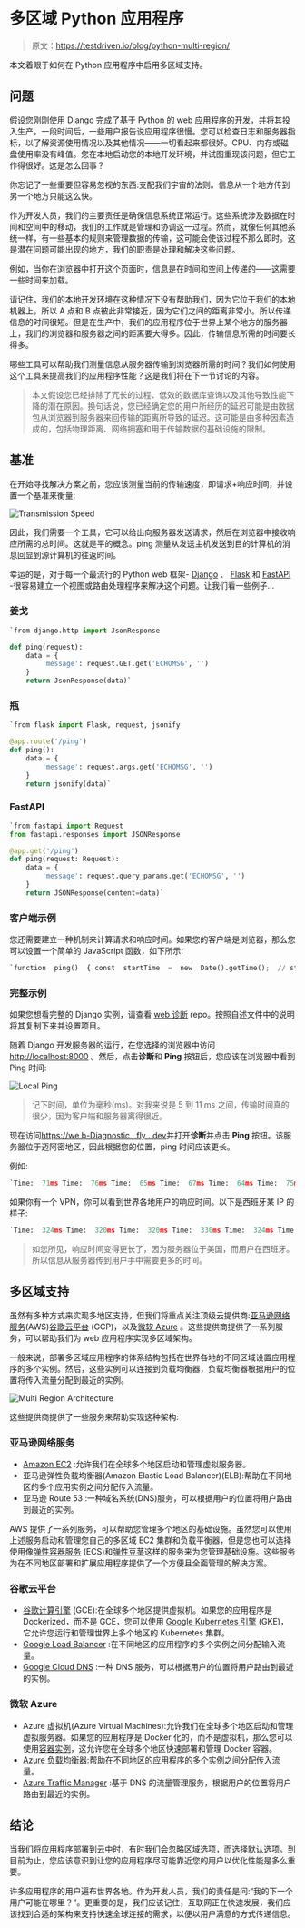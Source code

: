 # 多区域 Python 应用程序

> 原文：<https://testdriven.io/blog/python-multi-region/>

本文着眼于如何在 Python 应用程序中启用多区域支持。

## 问题

假设您刚刚使用 Django 完成了基于 Python 的 web 应用程序的开发，并将其投入生产。一段时间后，一些用户报告说应用程序很慢。您可以检查日志和服务器指标，以了解资源使用情况以及其他情况——一切看起来都很好。CPU、内存或磁盘使用率没有峰值。您在本地启动您的本地开发环境，并试图重现该问题，但它工作得很好。这是怎么回事？

你忘记了一些重要但容易忽视的东西:支配我们宇宙的法则。信息从一个地方传到另一个地方只能这么快。

作为开发人员，我们的主要责任是确保信息系统正常运行。这些系统涉及数据在时间和空间中的移动，我们的工作就是管理和协调这一过程。然而，就像任何其他系统一样，有一些基本的规则来管理数据的传输，这可能会使该过程不那么即时。这是潜在问题可能出现的地方，我们的职责是处理和解决这些问题。

例如，当你在浏览器中打开这个页面时，信息是在时间和空间上传递的——这需要一些时间来加载。

请记住，我们的本地开发环境在这种情况下没有帮助我们，因为它位于我们的本地机器上，所以 A 点和 B 点彼此非常接近，因为它们之间的距离非常小。所以传递信息的时间很短。但是在生产中，我们的应用程序位于世界上某个地方的服务器上，我们的浏览器和服务器之间的距离要大得多。因此，传输信息所需的时间要长得多。

哪些工具可以帮助我们测量信息从服务器传输到浏览器所需的时间？我们如何使用这个工具来提高我们的应用程序性能？这是我们将在下一节讨论的内容。

> 本文假设您已经排除了冗长的过程、低效的数据库查询以及其他导致性能下降的潜在原因。换句话说，您已经确定您的用户所经历的延迟可能是由数据包从浏览器到服务器来回传输的距离所导致的延迟。这可能是由多种因素造成的，包括物理距离、网络拥塞和用于传输数据的基础设施的限制。

## 基准

在开始寻找解决方案之前，您应该测量当前的传输速度，即请求+响应时间，并设置一个基准来衡量:

![Transmission Speed](img/9e077de7d3d627c31022f55431b31dce.png)

因此，我们需要一个工具，它可以给出向服务器发送请求，然后在浏览器中接收响应所需的总时间。这就是平的概念。ping 测量从发送主机发送到目的计算机的消息回显到源计算机的往返时间。

幸运的是，对于每一个最流行的 Python web 框架- [Django](/blog/topics/django/) 、 [Flask](/blog/topics/flask/) 和 [FastAPI](/blog/topics/fastapi/) -很容易建立一个视图或路由处理程序来解决这个问题。让我们看一些例子...

### 姜戈

```py
`from django.http import JsonResponse

def ping(request):
    data = {
        'message': request.GET.get('ECHOMSG', '')
    }
    return JsonResponse(data)` 
```

### 瓶

```py
`from flask import Flask, request, jsonify

@app.route('/ping')
def ping():
    data = {
        'message': request.args.get('ECHOMSG', '')
    }
    return jsonify(data)` 
```

### FastAPI

```py
`from fastapi import Request
from fastapi.responses import JSONResponse

@app.get('/ping')
def ping(request: Request):
    data = {
        'message': request.query_params.get('ECHOMSG', '')
    }
    return JSONResponse(content=data)` 
```

### 客户端示例

您还需要建立一种机制来计算请求和响应时间。如果您的客户端是浏览器，那么您可以设置一个简单的 JavaScript 函数，如下所示:

```py
`function  ping()  { const  startTime  =  new  Date().getTime();  // start the timer const  xhr  =  new  XMLHttpRequest();  // create a new request xhr.open("GET",  "/ping",  true);  // call the ping endpoint xhr.onreadystatechange  =  function  ()  { if  (xhr.readyState  ==  4)  { const  endTime  =  new  Date().getTime();  // stop the timer const  time  =  endTime  -  startTime;  // calculate the time it took to get the response console.log(time); } } xhr.send(); }` 
```

### 完整示例

如果您想看完整的 Django 实例，请查看 [web 诊断](https://github.com/amirtds/web-diagnostic/tree/master) repo。按照自述文件中的说明将其复制下来并设置项目。

随着 Django 开发服务器的运行，在您选择的浏览器中访问 [http://localhost:8000](http://localhost:8000) 。然后，点击**诊断**和 **Ping** 按钮后，您应该在浏览器中看到 Ping 时间:

![Local Ping](img/301e7e65234f2b93957c3445e5348173.png)

> 记下时间，单位为毫秒(ms)。对我来说是 5 到 11 ms 之间，传输时间真的很少，因为客户端和服务器离得很近。

现在访问[https://we b-Diagnostic . fly . dev](https://web-diagnostic.fly.dev)并打开**诊断**并点击 **Ping** 按钮。该服务器位于迈阿密地区，因此根据您的位置，ping 时间应该更长。

例如:

```py
`Time:  71ms Time:  76ms Time:  65ms Time:  67ms Time:  64ms Time:  75ms Time:  71ms Time:  70ms Time:  72ms Time:  75ms` 
```

如果你有一个 VPN，你可以看到世界各地用户的响应时间。以下是西班牙某 IP 的样子:

```py
`Time:  324ms Time:  320ms Time:  320ms Time:  330ms Time:  324ms Time:  319ms Time:  326ms Time:  321ms Time:  320ms Time:  324ms` 
```

> 如您所见，响应时间变得更长了，因为服务器位于美国，而用户在西班牙。所以信息从服务器传到用户手中需要更多的时间。

## 多区域支持

虽然有多种方式来实现多地区支持，但我们将重点关注顶级云提供商:[亚马逊网络服务](https://aws.amazon.com/)(AWS)[谷歌云平台](https://cloud.google.com/) (GCP)，以及[微软 Azure](https://azure.microsoft.com/) 。这些提供商提供了一系列服务，可以帮助我们为 web 应用程序实现多区域架构。

一般来说，部署多区域应用程序的体系结构包括在世界各地的不同区域设置应用程序的多个实例。然后，这些实例可以连接到负载均衡器，负载均衡器根据用户的位置将传入流量分配到最近的实例。

![Multi Region Architecture](img/2fd02498a86e1402b6c6521bc3d5ecc0.png)

这些提供商提供了一些服务来帮助实现这种架构:

### 亚马逊网络服务

*   [Amazon EC2](https://aws.amazon.com/ec2/) :允许我们在全球多个地区启动和管理虚拟服务器。
*   亚马逊弹性负载均衡器(Amazon Elastic Load Balancer)(ELB):帮助在不同地区的多个应用实例之间分配传入流量。
*   亚马逊 Route 53 :一种域名系统(DNS)服务，可以根据用户的位置将用户路由到最近的实例。

AWS 提供了一系列服务，可以帮助您管理多个地区的基础设施。虽然您可以使用上述服务启动和管理您自己的多区域 EC2 集群和负载平衡器，但是您也可以选择使用像[弹性容器服务](https://aws.amazon.com/ecs/) (ECS)和[弹性豆茎](https://aws.amazon.com/elasticbeanstalk/)这样的服务来为您管理基础设施。这些服务为在不同地区部署和扩展应用程序提供了一个方便且全面管理的解决方案。

### 谷歌云平台

*   [谷歌计算引擎](https://cloud.google.com/compute) (GCE):在全球多个地区提供虚拟机。如果您的应用程序是 Dockerized，而不是 GCE，您可以使用 [Google Kubernetes 引擎](https://cloud.google.com/kubernetes-engine) (GKE)，它允许您运行和管理世界上多个地区的 Kubernetes 集群。
*   [Google Load Balancer](https://cloud.google.com/load-balancing) :在不同地区的应用程序的多个实例之间分配输入流量。
*   [Google Cloud DNS](https://cloud.google.com/dns) :一种 DNS 服务，可以根据用户的位置将用户路由到最近的实例。

### 微软 Azure

*   Azure 虚拟机(Azure Virtual Machines):允许我们在全球多个地区启动和管理虚拟服务器。如果您的应用程序是 Docker 化的，而不是虚拟机，那么您可以使用[容器实例](https://azure.microsoft.com/en-us/products/container-instances)，这允许您在全球多个地区快速部署和管理 Docker 容器。
*   [Azure 负载均衡器](https://azure.microsoft.com/en-us/solutions/load-balancing-with-azure):帮助在不同地区的应用程序的多个实例之间分配传入流量。
*   [Azure Traffic Manager](https://azure.microsoft.com/en-us/products/traffic-manager/) :基于 DNS 的流量管理服务，根据用户的位置将用户路由到最近的实例。

## 结论

当我们将应用程序部署到云中时，有时我们会忽略区域选项，而选择默认选项。到目前为止，您应该意识到让您的应用程序尽可能靠近您的用户以优化性能是多么重要。

许多应用程序的用户遍布世界各地。作为开发人员，我们的责任是问:“我的下一个用户可能在哪里？”。更重要的是，我们应该记住，互联网正在快速发展，我们应该找到合适的架构来支持快速全球连接的需求，以便以用户满意的方式传递信息。